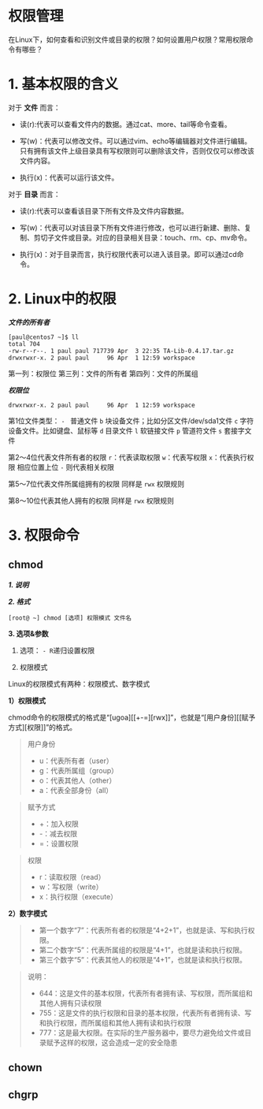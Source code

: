 
# 权限管理 #

在Linux下，如何查看和识别文件或目录的权限？如何设置用户权限？常用权限命令有哪些？

# 1. 基本权限的含义 #

对于 **文件** 而言：

- 读(r):代表可以查看文件内的数据。通过cat、more、tail等命令查看。

- 写(w)：代表可以修改文件。可以通过vim、echo等编辑器对文件进行编辑。只有拥有该文件上级目录具有写权限则可以删除该文件，否则仅仅可以修改该文件内容。

- 执行(x)：代表可以运行该文件。

对于 **目录** 而言：

- 读(r):代表可以查看该目录下所有文件及文件内容数据。

- 写(w)：代表可以对该目录下所有文件进行修改，也可以进行新建、删除、复制、剪切子文件或目录。对应的目录相关目录：touch、rm、cp、mv命令。

- 执行(x)：对于目录而言，执行权限代表可以进入该目录。即可以通过cd命令。

# 2. Linux中的权限 #

***文件的所有者***

```shell
[paul@centos7 ~]$ ll
total 704
-rw-r--r--. 1 paul paul 717739 Apr  3 22:35 TA-Lib-0.4.17.tar.gz
drwxrwxr-x. 2 paul paul     96 Apr  1 12:59 workspace
```

第一列：权限位
第三列：文件的所有者
第四列：文件的所属组

***权限位***

```shell
drwxrwxr-x. 2 paul paul     96 Apr  1 12:59 workspace
```

第1位文件类型：
    `- ` 普通文件
    `b` 块设备文件；比如分区文件/dev/sda1文件
    `c` 字符设备文件。比如键盘、鼠标等
    `d` 目录文件
    `l` 软链接文件
    `p` 管道符文件
    `s` 套接字文件

第2～4位代表文件所有者的权限
    `r`：代表读取权限
    `w`：代表写权限
    `x`：代表执行权限
    相应位置上位 `-` 则代表相关权限

第5～7位代表文件所属组拥有的权限
    同样是 `rwx` 权限规则

第8～10位代表其他人拥有的权限
    同样是 `rwx` 权限规则

# 3. 权限命令 #

## chmod ##

***1. 说明***

***2. 格式***

```shell
[root@ ~] chmod [选项] 权限模式 文件名
```

**3. 选项&参数**

1. 选项： `- R`递归设置权限

2. 权限模式

Linux的权限模式有两种：权限模式、数字模式

**1）权限模式**

chmod命令的权限模式的格式是“[ugoa][[+-=][rwx]]”，也就是“[用户身份][[赋予方式][权限]]”的格式。

> 用户身份
> - u：代表所有者（user）
> - g：代表所属组（group）
> - o：代表其他人（other）
> - a：代表全部身份（all）

> 赋予方式
> - +：加入权限
> - -：减去权限
> - =：设置权限

> 权限
>- r：读取权限（read）
>- w：写权限（write）
>- x：执行权限（execute）

**2）数字模式**

> - 第一个数字“7”：代表所有者的权限是“4+2+1”，也就是读、写和执行权限。
> - 第二个数字“5”：代表所属组的权限是“4+1”，也就是读和执行权限。
> - 第三个数字“5”：代表其他人的权限是“4+1”，也就是读和执行权限。

>说明：
> - 644：这是文件的基本权限，代表所有者拥有读、写权限，而所属组和其他人拥有只读权限 
> - 755：这是文件的执行权限和目录的基本权限，代表所有者拥有读、写和执行权限，而所属组和其他人拥有读和执行权限
> - 777：这是最大权限。在实际的生产服务器中，要尽力避免给文件或目录赋予这样的权限，这会造成一定的安全隐患

## chown ##


## chgrp ##


